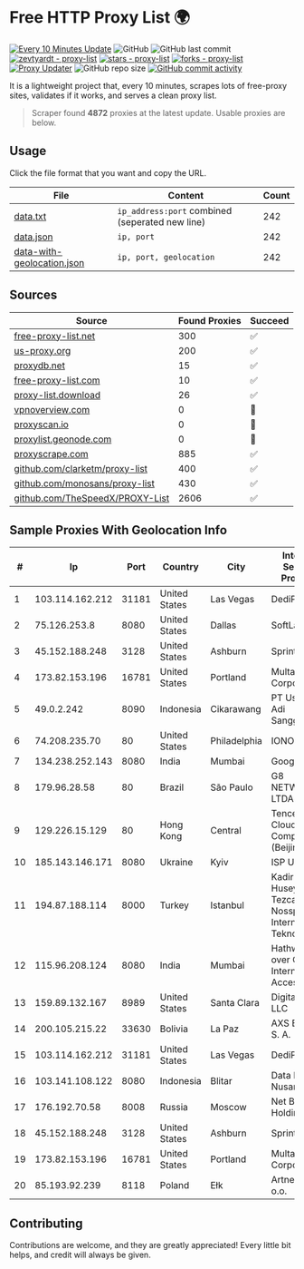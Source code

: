 
# Free HTTP Proxy List 🌍

[![Every 10 Minutes Update](https://github.com/mertguvencli/http-proxy-list/actions/workflows/main.yml/badge.svg?branch=main)](https://github.com/mertguvencli/http-proxy-list/actions/workflows/main.yml)
![GitHub](https://img.shields.io/github/license/mertguvencli/http-proxy-list)
![GitHub last commit](https://img.shields.io/github/last-commit/mertguvencli/http-proxy-list)
[![zevtyardt - proxy-list](https://img.shields.io/static/v1?label=zevtyardt&message=proxy-list&color=blue&logo=github)](https://github.com/zevtyardt/proxy-list "Go to GitHub repo")
[![stars - proxy-list](https://img.shields.io/github/stars/zevtyardt/proxy-list?style=social)](https://github.com/zevtyardt/proxy-list)
[![forks - proxy-list](https://img.shields.io/github/forks/zevtyardt/proxy-list?style=social)](https://github.com/zevtyardt/proxy-list)
[![Proxy Updater](https://github.com/zevtyardt/proxy-list/workflows/Proxy%20Updater/badge.svg)](https://github.com/zevtyardt/proxy-list/actions?query=workflow:"Proxy+Updater")
![GitHub repo size](https://img.shields.io/github/repo-size/zevtyardt/proxy-list)
[![GitHub commit activity](https://img.shields.io/github/commit-activity/m/zevtyardt/proxy-list?logo=commits)](https://github.com/zevtyardt/proxy-list/commits/main)

It is a lightweight project that, every 10 minutes, scrapes lots of free-proxy sites, validates if it works, and serves a clean proxy list.

> Scraper found **4872** proxies at the latest update. Usable proxies are below.

## Usage

Click the file format that you want and copy the URL.

|File|Content|Count|
|----|-------|-----|
|[data.txt](https://raw.githubusercontent.com/mertguvencli/http-proxy-list/main/proxy-list/data.txt)|`ip_address:port` combined (seperated new line)|242|
|[data.json](https://raw.githubusercontent.com/mertguvencli/http-proxy-list/main/proxy-list/data.json)|`ip, port`|242|
|[data-with-geolocation.json](https://raw.githubusercontent.com/mertguvencli/http-proxy-list/main/proxy-list/data-with-geolocation.json)|`ip, port, geolocation`|242|

## Sources

|Source|Found Proxies|Succeed|
|------|-------------|-------|
|[free-proxy-list.net](https://free-proxy-list.net)|300|✅|
|[us-proxy.org](https://www.us-proxy.org)|200|✅|
|[proxydb.net](http://proxydb.net)|15|✅|
|[free-proxy-list.com](https://free-proxy-list.com/?page=&port=&type%5B%5D=http&type%5B%5D=https&up_time=0&search=Search)|10|✅|
|[proxy-list.download](https://www.proxy-list.download/HTTP)|26|✅|
|[vpnoverview.com](https://vpnoverview.com/privacy/anonymous-browsing/free-proxy-servers)|0|🚫|
|[proxyscan.io](https://www.proxyscan.io)|0|🚫|
|[proxylist.geonode.com](https://proxylist.geonode.com/api/proxy-list?limit=300&page=1&sort_by=lastChecked&sort_type=desc&protocols=http,https)|0|🚫|
|[proxyscrape.com](https://api.proxyscrape.com/v2/?request=displayproxies&protocol=http&timeout=10000&country=all&ssl=all&anonymity=all)|885|✅|
|[github.com/clarketm/proxy-list](https://raw.githubusercontent.com/clarketm/proxy-list/master/proxy-list-raw.txt)|400|✅|
|[github.com/monosans/proxy-list](https://raw.githubusercontent.com/monosans/proxy-list/main/proxies/http.txt)|430|✅|
|[github.com/TheSpeedX/PROXY-List](https://raw.githubusercontent.com/TheSpeedX/PROXY-List/master/http.txt)|2606|✅|


## Sample Proxies With Geolocation Info

|#|Ip|Port|Country|City|Internet Service Provider|
|-|--|----|-------|----|-------------------------|
|1|103.114.162.212|31181|United States|Las Vegas|DediPath|
|2|75.126.253.8|8080|United States|Dallas|SoftLayer|
|3|45.152.188.248|3128|United States|Ashburn|Sprint|
|4|173.82.153.196|16781|United States|Portland|Multacom Corporation|
|5|49.0.2.242|8090|Indonesia|Cikarawang|PT Usaha Adi Sanggoro|
|6|74.208.235.70|80|United States|Philadelphia|IONOS SE|
|7|134.238.252.143|8080|India|Mumbai|Google LLC|
|8|179.96.28.58|80|Brazil|São Paulo|G8 NETWORKS LTDA|
|9|129.226.15.129|80|Hong Kong|Central|Tencent Cloud Computing (Beijing) Co|
|10|185.143.146.171|8080|Ukraine|Kyiv|ISP UTELS|
|11|194.87.188.114|8000|Turkey|Istanbul|Kadir Huseyin Tezcan Nosspeed Internet Teknolojileri|
|12|115.96.208.124|8080|India|Mumbai|Hathway IP over Cable Internet Access|
|13|159.89.132.167|8989|United States|Santa Clara|DigitalOcean, LLC|
|14|200.105.215.22|33630|Bolivia|La Paz|AXS Bolivia S. A.|
|15|103.114.162.212|31181|United States|Las Vegas|DediPath|
|16|103.141.108.122|8080|Indonesia|Blitar|Data Buana Nusantara|
|17|176.192.70.58|8008|Russia|Moscow|Net By Net Holding LLC|
|18|45.152.188.248|3128|United States|Ashburn|Sprint|
|19|173.82.153.196|16781|United States|Portland|Multacom Corporation|
|20|85.193.92.239|8118|Poland|Ełk|Artnet Sp. z o.o.|



## Contributing

Contributions are welcome, and they are greatly appreciated! Every
little bit helps, and credit will always be given.

